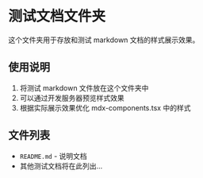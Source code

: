 # 测试文档文件夹

这个文件夹用于存放和测试 markdown 文档的样式展示效果。

## 使用说明

1. 将测试 markdown 文件放在这个文件夹中
2. 可以通过开发服务器预览样式效果
3. 根据实际展示效果优化 mdx-components.tsx 中的样式

## 文件列表

- `README.md` - 说明文档
- 其他测试文档将在此列出...